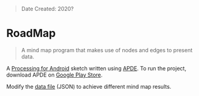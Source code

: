 > Date Created: 2020?

# RoadMap
> A mind map program that makes use of nodes and edges to present data.

A [Processing for Android](https://android.processing.org/) sketch written using [APDE](https://github.com/Calsign/APDE).
To run the project, download APDE on [Google Play Store](https://play.google.com/store/apps/details?id=com.calsignlabs.apde).

Modify the [data file](/data/data.json) (JSON) to achieve different mind map results.
